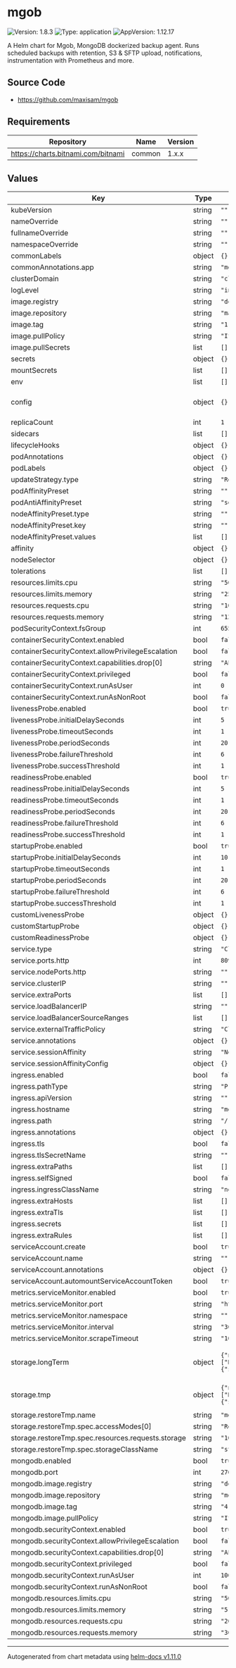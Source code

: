 # mgob

![Version: 1.8.3](https://img.shields.io/badge/Version-1.8.3-informational?style=flat-square) ![Type: application](https://img.shields.io/badge/Type-application-informational?style=flat-square) ![AppVersion: 1.12.17](https://img.shields.io/badge/AppVersion-1.12.17-informational?style=flat-square)

A Helm chart for Mgob,  MongoDB dockerized backup agent.
Runs scheduled backups with retention, S3 & SFTP upload, notifications, instrumentation with Prometheus and more.

## Source Code

* <https://github.com/maxisam/mgob>

## Requirements

| Repository | Name | Version |
|------------|------|---------|
| https://charts.bitnami.com/bitnami | common | 1.x.x |

## Values

| Key | Type | Default | Description |
|-----|------|---------|-------------|
| kubeVersion | string | `""` |  |
| nameOverride | string | `""` |  |
| fullnameOverride | string | `""` |  |
| namespaceOverride | string | `""` |  |
| commonLabels | object | `{}` |  |
| commonAnnotations.app | string | `"mgob"` |  |
| clusterDomain | string | `"cluster.local"` |  |
| logLevel | string | `"info"` |  |
| image.registry | string | `"docker.io"` |  |
| image.repository | string | `"maxisam/mgob"` |  |
| image.tag | string | `"1.12.17-all"` |  |
| image.pullPolicy | string | `"IfNotPresent"` |  |
| image.pullSecrets | list | `[]` |  |
| secrets | object | `{}` |  |
| mountSecrets | list | `[]` |  |
| env | list | `[]` |  |
| config | object | `{}` | Backup plans. For details, see [values.yaml](values.yaml) |
| replicaCount | int | `1` |  |
| sidecars | list | `[]` |  |
| lifecycleHooks | object | `{}` |  |
| podAnnotations | object | `{}` |  |
| podLabels | object | `{}` |  |
| updateStrategy.type | string | `"RollingUpdate"` |  |
| podAffinityPreset | string | `""` |  |
| podAntiAffinityPreset | string | `"soft"` |  |
| nodeAffinityPreset.type | string | `""` |  |
| nodeAffinityPreset.key | string | `""` |  |
| nodeAffinityPreset.values | list | `[]` |  |
| affinity | object | `{}` |  |
| nodeSelector | object | `{}` |  |
| tolerations | list | `[]` |  |
| resources.limits.cpu | string | `"500m"` |  |
| resources.limits.memory | string | `"256Mi"` |  |
| resources.requests.cpu | string | `"100m"` |  |
| resources.requests.memory | string | `"128Mi"` |  |
| podSecurityContext.fsGroup | int | `65534` |  |
| containerSecurityContext.enabled | bool | `false` |  |
| containerSecurityContext.allowPrivilegeEscalation | bool | `false` |  |
| containerSecurityContext.capabilities.drop[0] | string | `"ALL"` |  |
| containerSecurityContext.privileged | bool | `false` |  |
| containerSecurityContext.runAsUser | int | `0` |  |
| containerSecurityContext.runAsNonRoot | bool | `false` |  |
| livenessProbe.enabled | bool | `true` |  |
| livenessProbe.initialDelaySeconds | int | `5` |  |
| livenessProbe.timeoutSeconds | int | `1` |  |
| livenessProbe.periodSeconds | int | `20` |  |
| livenessProbe.failureThreshold | int | `6` |  |
| livenessProbe.successThreshold | int | `1` |  |
| readinessProbe.enabled | bool | `true` |  |
| readinessProbe.initialDelaySeconds | int | `5` |  |
| readinessProbe.timeoutSeconds | int | `1` |  |
| readinessProbe.periodSeconds | int | `20` |  |
| readinessProbe.failureThreshold | int | `6` |  |
| readinessProbe.successThreshold | int | `1` |  |
| startupProbe.enabled | bool | `true` |  |
| startupProbe.initialDelaySeconds | int | `10` |  |
| startupProbe.timeoutSeconds | int | `1` |  |
| startupProbe.periodSeconds | int | `20` |  |
| startupProbe.failureThreshold | int | `6` |  |
| startupProbe.successThreshold | int | `1` |  |
| customLivenessProbe | object | `{}` |  |
| customStartupProbe | object | `{}` |  |
| customReadinessProbe | object | `{}` |  |
| service.type | string | `"ClusterIP"` |  |
| service.ports.http | int | `8090` |  |
| service.nodePorts.http | string | `""` |  |
| service.clusterIP | string | `""` |  |
| service.extraPorts | list | `[]` |  |
| service.loadBalancerIP | string | `""` |  |
| service.loadBalancerSourceRanges | list | `[]` |  |
| service.externalTrafficPolicy | string | `"Cluster"` |  |
| service.annotations | object | `{}` |  |
| service.sessionAffinity | string | `"None"` |  |
| service.sessionAffinityConfig | object | `{}` |  |
| ingress.enabled | bool | `false` |  |
| ingress.pathType | string | `"Prefix"` |  |
| ingress.apiVersion | string | `""` |  |
| ingress.hostname | string | `"mgob.local"` |  |
| ingress.path | string | `"/"` |  |
| ingress.annotations | object | `{}` |  |
| ingress.tls | bool | `false` |  |
| ingress.tlsSecretName | string | `""` |  |
| ingress.extraPaths | list | `[]` |  |
| ingress.selfSigned | bool | `false` |  |
| ingress.ingressClassName | string | `"nginx"` |  |
| ingress.extraHosts | list | `[]` |  |
| ingress.extraTls | list | `[]` |  |
| ingress.secrets | list | `[]` |  |
| ingress.extraRules | list | `[]` |  |
| serviceAccount.create | bool | `true` |  |
| serviceAccount.name | string | `""` |  |
| serviceAccount.annotations | object | `{}` |  |
| serviceAccount.automountServiceAccountToken | bool | `true` |  |
| metrics.serviceMonitor.enabled | bool | `true` |  |
| metrics.serviceMonitor.port | string | `"http"` |  |
| metrics.serviceMonitor.namespace | string | `""` |  |
| metrics.serviceMonitor.interval | string | `"30s"` |  |
| metrics.serviceMonitor.scrapeTimeout | string | `"10s"` |  |
| storage.longTerm | object | `{"name":"mgob-storage","spec":{"accessModes":["ReadWriteOnce"],"resources":{"requests":{"storage":"100Gi"}},"storageClassName":"standard"}}` | Persistent volume for backups, see `config.retention` |
| storage.tmp | object | `{"name":"mgob-tmp","spec":{"accessModes":["ReadWriteOnce"],"resources":{"requests":{"storage":"10Gi"}},"storageClassName":"standard"}}` | Persistent volume for temporary files |
| storage.restoreTmp.name | string | `"mgob-restore-tmp"` |  |
| storage.restoreTmp.spec.accessModes[0] | string | `"ReadWriteOnce"` |  |
| storage.restoreTmp.spec.resources.requests.storage | string | `"100Gi"` |  |
| storage.restoreTmp.spec.storageClassName | string | `"standard"` |  |
| mongodb.enabled | bool | `true` |  |
| mongodb.port | int | `27017` |  |
| mongodb.image.registry | string | `"docker.io"` |  |
| mongodb.image.repository | string | `"mongo"` |  |
| mongodb.image.tag | string | `"4.4.6"` |  |
| mongodb.image.pullPolicy | string | `"IfNotPresent"` |  |
| mongodb.securityContext.enabled | bool | `true` |  |
| mongodb.securityContext.allowPrivilegeEscalation | bool | `false` |  |
| mongodb.securityContext.capabilities.drop[0] | string | `"ALL"` |  |
| mongodb.securityContext.privileged | bool | `false` |  |
| mongodb.securityContext.runAsUser | int | `1001` |  |
| mongodb.securityContext.runAsNonRoot | bool | `false` |  |
| mongodb.resources.limits.cpu | string | `"500m"` |  |
| mongodb.resources.limits.memory | string | `"512Mi"` |  |
| mongodb.resources.requests.cpu | string | `"200m"` |  |
| mongodb.resources.requests.memory | string | `"300Mi"` |  |

----------------------------------------------
Autogenerated from chart metadata using [helm-docs v1.11.0](https://github.com/norwoodj/helm-docs/releases/v1.11.0)
